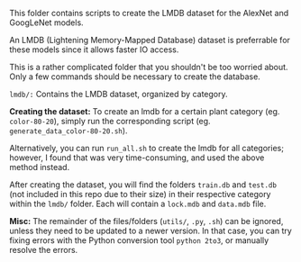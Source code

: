 This folder contains scripts to create the LMDB dataset for the AlexNet and GoogLeNet models. 

An LMDB (Lightening Memory-Mapped Database) dataset is preferrable for these models since it allows faster IO access. 

This is a rather complicated folder that you shouldn't be too worried about. Only a few commands should be necessary to create the database. 

`lmdb/:` Contains the LMDB dataset, organized by category. 

**Creating the dataset:** To create an lmdb for a certain plant category (eg. `color-80-20`), simply run the corresponding script (eg. `generate_data_color-80-20.sh`).  

Alternatively, you can run `run_all.sh` to create the lmdb for all categories; however, I found that was very time-consuming, and used the above method instead. 

After creating the dataset, you will find the folders `train.db` and `test.db` (not included in this repo due to their size) in their respective category within the `lmdb/` folder. 
Each will contain a `lock.mdb` and `data.mdb` file. 

**Misc:** The remainder of the files/folders (`utils/`, `.py`, `.sh`) can be ignored, unless they need to be updated to a newer version. 
In that case, you can try fixing errors with the Python conversion tool `python 2to3`, or manually resolve the errors. 